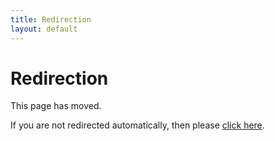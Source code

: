 ```yaml
---
title: Redirection
layout: default
---
```

# Redirection

This page has moved.

If you are not redirected automatically, then please [click here](https://github.com/hojak/awesome-architecture#general-architecture-topics).
